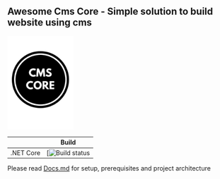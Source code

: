 ## Awesome Cms Core - Simple solution to build website using cms

<img src="img/icon.png" width="150px"/>

|           | Build              |
| --------- | ------------------ |
| .NET Core | [![Build status]() |

Please read [Docs.md](https://github.com/Awesome-CMS-Core/Awesome-CMS-Core/blob/master/Resource/Docs.md) for setup, prerequisites and project architecture
